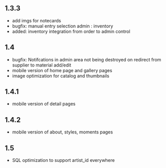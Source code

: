 ## 1.3.3
- add imgs for notecards
- bugfix: manual entry selection admin : inventory
- added: inventory integration from order to admin  control


## 1.4
- bugfix: Notifcations in admin area not being destroyed on redirect from supplier to material add/edit
- mobile version of home page and gallery pages
- image optimization for catalog and thumbnails

## 1.4.1
- mobile version of detail pages

## 1.4.2
- mobile version of about, styles, moments pages

## 1.5
- SQL optimization to support artist_id everywhere